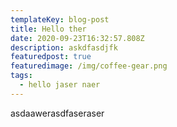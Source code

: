 ```yaml
---
templateKey: blog-post
title: Hello ther
date: 2020-09-23T16:32:57.808Z
description: askdfasdjfk
featuredpost: true
featuredimage: /img/coffee-gear.png
tags:
  - hello jaser naer
---
```

asdaawerasdfaseraser